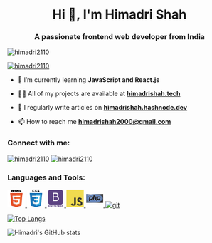 <h1 align="center">Hi 👋, I'm Himadri Shah</h1>
<h3 align="center">A passionate frontend web developer from India</h3>

<p align="left"> <img src="https://komarev.com/ghpvc/?username=himadri2110&label=Profile%20views&color=0e75b6&style=flat" alt="himadri2110" /> </p>

<p align="left"> <a href="https://twitter.com/himadri2110" target="blank"><img src="https://img.shields.io/twitter/follow/himadri2110?logo=twitter&style=for-the-badge" alt="himadri2110" /></a> </p>

- 🌱 I’m currently learning **JavaScript and React.js**

- 👨‍💻 All of my projects are available at **[himadrishah.tech](https://himadrishah.tech/)**

- 📝 I regularly write articles on **[himadrishah.hashnode.dev](https://himadrishah.hashnode.dev/)**

- 📫 How to reach me **himadrishah2000@gmail.com**

<h3 align="left">Connect with me:</h3>
<p align="left">
<a href="https://twitter.com/himadri2110" target="blank"><img align="center" src="https://raw.githubusercontent.com/rahuldkjain/github-profile-readme-generator/master/src/images/icons/Social/twitter.svg" alt="himadri2110" height="30" width="40" /></a>
<a href="https://linkedin.com/in/himadri2110" target="blank"><img align="center" src="https://raw.githubusercontent.com/rahuldkjain/github-profile-readme-generator/master/src/images/icons/Social/linked-in-alt.svg" alt="himadri2110" height="30" width="40" /></a>
</p>

<h3 align="left">Languages and Tools:</h3>
<p align="left"> 
  
  <a href="https://www.w3.org/html/" target="_blank"> <img src="https://raw.githubusercontent.com/devicons/devicon/master/icons/html5/html5-original-wordmark.svg" alt="html5" width="40" height="40"/> </a> <a href="https://www.w3schools.com/css/" target="_blank"> <img src="https://raw.githubusercontent.com/devicons/devicon/master/icons/css3/css3-original-wordmark.svg" alt="css3" width="40" height="40"/> </a> <a href="https://getbootstrap.com" target="_blank"> <img src="https://raw.githubusercontent.com/devicons/devicon/master/icons/bootstrap/bootstrap-plain-wordmark.svg" alt="bootstrap" width="40" height="40"/> </a> <a href="https://developer.mozilla.org/en-US/docs/Web/JavaScript" target="_blank"> <img src="https://raw.githubusercontent.com/devicons/devicon/master/icons/javascript/javascript-original.svg" alt="javascript" width="40" height="40"/> </a> <a href="https://www.php.net" target="_blank"> <img src="https://raw.githubusercontent.com/devicons/devicon/master/icons/php/php-original.svg" alt="php" width="40" height="40"/> </a> <a href="https://git-scm.com/" target="_blank"> <img src="https://www.vectorlogo.zone/logos/git-scm/git-scm-icon.svg" alt="git" width="40" height="40"/> </a>  

</p>

<!-- <p><img align="left" src="https://github-readme-stats.vercel.app/api/top-langs?username=himadri2110&show_icons=true&locale=en&layout=compact" alt="himadri2110" /></p> -->
[![Top Langs](https://github-readme-stats.vercel.app/api/top-langs/?username=himadri2110&layout=compact&theme=radical)](https://github.com/anuraghazra/github-readme-stats)

![Himadri's GitHub stats](https://github-readme-stats.vercel.app/api?username=himadri2110&show_icons=true&theme=radical&hide=issues&count_private=true)

<!-- [![Himadri's wakatime stats](https://github-readme-stats.vercel.app/api/wakatime?username=himadri2110&theme=radical)](https://github.com/anuraghazra/github-readme-stats) -->

<!-- [![Himadri's github activity graph](https://activity-graph.herokuapp.com/graph?username=himadri2110&theme=dracula)](https://github.com/ashutosh00710/github-readme-activity-graph)
 -->
<!-- <p>&nbsp;<img align="center" src="https://github-readme-stats.vercel.app/api?username=himadri2110&show_icons=true&locale=en" alt="himadri2110" /></p> -->
